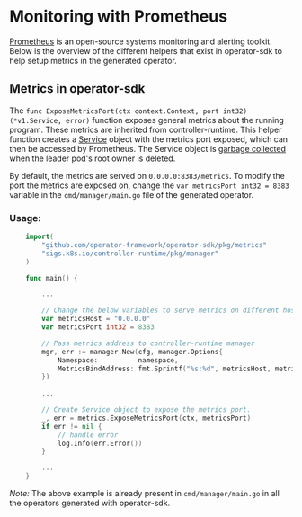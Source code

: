 # Monitoring with Prometheus

[Prometheus][prometheus] is an open-source systems monitoring and alerting toolkit. Below is the overview of the different helpers that exist in operator-sdk to help setup metrics in the generated operator.

## Metrics in operator-sdk

The `func ExposeMetricsPort(ctx context.Context, port int32) (*v1.Service, error)` function exposes general metrics about the running program. These metrics are inherited from controller-runtime. This helper function creates a [Service][service] object with the metrics port exposed, which can then be accessed by Prometheus. The Service object is [garbage collected][gc] when the leader pod's root owner is deleted.

By default, the metrics are served on `0.0.0.0:8383/metrics`. To modify the port the metrics are exposed on, change the `var metricsPort int32 = 8383` variable in the `cmd/manager/main.go` file of the generated operator.

### Usage:

```go
    import(
        "github.com/operator-framework/operator-sdk/pkg/metrics"
        "sigs.k8s.io/controller-runtime/pkg/manager"
    )

    func main() {

        ...

        // Change the below variables to serve metrics on different host or port.
        var metricsHost = "0.0.0.0"
        var metricsPort int32 = 8383

        // Pass metrics address to controller-runtime manager
        mgr, err := manager.New(cfg, manager.Options{
            Namespace:          namespace,
            MetricsBindAddress: fmt.Sprintf("%s:%d", metricsHost, metricsPort),
        })
        
        ...

        // Create Service object to expose the metrics port.
        _, err = metrics.ExposeMetricsPort(ctx, metricsPort)
        if err != nil {
            // handle error
            log.Info(err.Error())
        }

        ...
    }
```

*Note:* The above example is already present in `cmd/manager/main.go` in all the operators generated with operator-sdk.

[prometheus]: https://prometheus.io/
[service]: https://kubernetes.io/docs/concepts/services-networking/service/
[gc]: https://kubernetes.io/docs/concepts/workloads/controllers/garbage-collection/#owners-and-dependents


